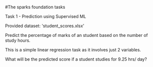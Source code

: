 
#The sparks foundation tasks

Task 1 - Prediction using Supervised ML

Provided dataset: 'student_scores.xlsx'

Predict the percentage of marks of an student based on the number of study hours.

This is a simple linear regression task as it involves just 2 variables.

What will be the predicted score if a student studies for 9.25 hrs/ day?
